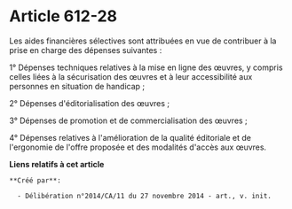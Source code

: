 # Article 612-28

Les aides financières sélectives sont attribuées en vue de contribuer à la prise en charge des dépenses suivantes : 

1° Dépenses techniques relatives à la mise en ligne des œuvres, y compris celles liées à la sécurisation des œuvres et à leur
accessibilité aux personnes en situation de handicap ; 

2° Dépenses d'éditorialisation des œuvres ; 

3° Dépenses de promotion et de commercialisation des œuvres ; 

4° Dépenses relatives à l'amélioration de la qualité éditoriale et de l'ergonomie de l'offre proposée et des modalités
d'accès aux œuvres.

**Liens relatifs à cet article**

	**Créé par**:

	  - Délibération n°2014/CA/11 du 27 novembre 2014 - art., v. init.
